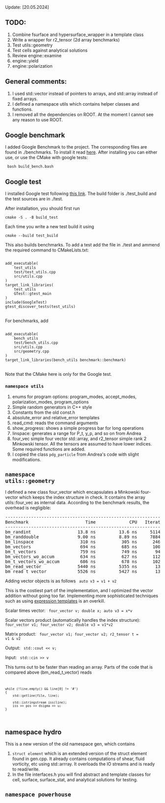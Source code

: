 Update: [20.05.2024]

## TODO: 
1. Combine fsurface and hypersurface_wrapper in a template class
2. Write a wrapper for r2_tensor (2d array benchmarks)
3. Test utils::geometry
4. Test cells against analytical solutions
5. Review engine::examine
6. engine::yield 
7. engine::polarization


## General comments:
1. I used std::vector instead of pointers to arrays, and std::array instead of fixed arrays.
2. I defined a namespace utils which contains helper classes and functions.
3. I removed all the dependencies on ROOT. At the moment I cannot see any reason to use ROOT.
## Google benchmark
I added Google Benchmark to the project. 
The corresponding files are found in ./benchmarks.
To install it read [here](https://github.com/google/benchmark?tab=readme-ov-file#installation).
After installing you can either use, or use the CMake with google tests:

<code> bash build_bench.bash </code>

## Google test
I installed Google test following [this link](http://google.github.io/googletest/quickstart-cmake.html).
The build folder is ./test_build and the test sources are in ./test.

After installation, you should first run

<code>cmake -S . -B build_test</code>

Each time you write a new test build it using

<code>cmake --build test_build</code>

This also builds benchmarks. To add a test add the file in ./test and ammend the required command to CMakeLists.txt:

<pre>
<code>
add_executable(
    test_utils
    test/test_utils.cpp 
    src/utils.cpp   
)
target_link_libraries(
    test_utils
    GTest::gtest_main
)
include(GoogleTest)
gtest_discover_tests(test_utils)
</code>
</pre>

For benchmarks, add 
<pre>
<code>
add_executable(
    bench_utils
    test/bench_utils.cpp
    src/utils.cpp
    src/geometry.cpp
)
target_link_libraries(bench_utils benchmark::benchmark)
</code>
</pre>

Note that the CMake here is only for the Google test.
 
###  <code>namespace utils</code>
1. enums for program options: program_modes, accept_modes, polarization_modes, program_options
2. Simple random generators in C++ style
3. Constants from the old const.h
4. absolute_error and relative_error templates
5. read_cmd: reads the command arguments
6. show_progress: shows a simple progress bar for long operations
7. linspace: generates a range for P_t, y_p, and so on from Andrea
8. four_vec simple four vector std::array, and r2_tensor simple rank 2 Minkowski tensor. All the tensors are assumed to have lower indices. Some required functions are added.
9. I copied the class <code>pdg_particle</code> from Andrea's code with slight modifications.
## <code>namespace  utils::geometry</code>
I defined a new class four_vector which encapsulates a Minkowski four-vector which keeps the index structure in check. It contains the array utils::four_vec as internal data. 
According to the benchmark results, the overhead is negligible: 

<pre>
----------------------------------------------------------------
Benchmark                      Time             CPU   Iterations
----------------------------------------------------------------
bm_randint                  13.8 ns         13.6 ns     51146784
bm_randdouble               9.00 ns         8.89 ns     78849251
bm_linspace                  310 ns          305 ns      2460474
bm_vectors                   694 ns          685 ns      1001130
bm_t_vectors                 759 ns          749 ns       946944
bm_vectors_wo_accum          634 ns          627 ns      1122029
bm_t_vectors_wo_accum        686 ns          678 ns      1023886
bm_read_vector              5440 ns         5355 ns       130795
bm_read_t_vector            5526 ns         5427 ns       130167
</pre>

Adding vector objects is as follows
<code>  auto v3 = v1 + v2 </code>

This is the costiest part of the implementation, and I optimized the vector addition without going too far.
Implementing more sophisticated techniques such as using [expression templates](https://en.wikipedia.org/wiki/Expression_templates) is an overkill. 

Scalar times vector:
<code> four_vector v; double x; auto v3 = x*v </code>

Scalar vectors product (automatically handles the index structure):
<code> four_vector v1; four_vector v2; double v3 = v1*v2 </code>

Matrix product:
<code> four_vector v1; four_vector v2; r2_tensor t = v1 & v2</code>

Output:
<code> std::cout << v; </code>

Input: 
<code> std::cin >> v </code>

This turns out to be faster than reading an array. Parts of the code that is compared above (bm_read_t_vector) reads
<code>

    while (!line.empty() && line[0] != '#')
    {
        std::getline(file, line);

        std::istringstream iss(line);
        iss >> pos >> dsigma >> u;
    }

</code>


##  namespace hydro
This is a new version of the old namespace gen, which contains
1. <code>struct element</code> which is an extended version of the struct element found in gen.cpp. It already contains computations of shear, fluid vorticity, etc using std::arrray. It overloads the IO streams and is ready to read/write.
2. In the file interfaces.h you will find abstract and template classes for cell, surface, surface_stat, and analytical solutions for testing.

## <code>namespace powerhouse</code>